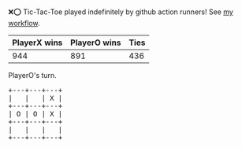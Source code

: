 :x::o: Tic-Tac-Toe played indefinitely by github action runners! See [my workflow](.github/workflows/play.yaml).

|PlayerX wins|PlayerO wins|Ties|
|-|-|-|
|944|891|436|

PlayerO's turn.

<pre>
+---+---+---+
|   |   | X |
+---+---+---+
| O | O | X |
+---+---+---+
|   |   |   |
+---+---+---+
</pre>
